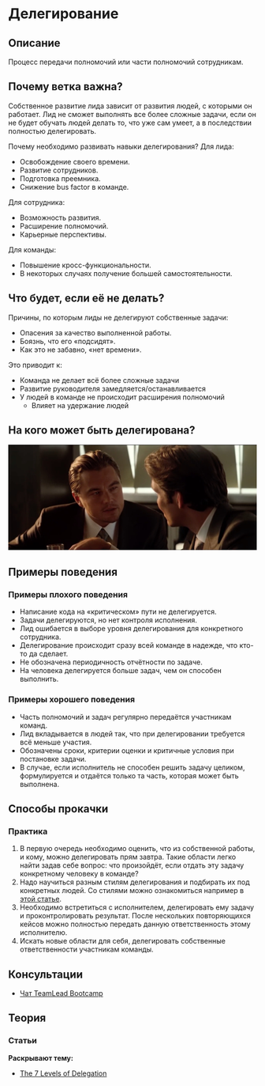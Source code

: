 # Делегирование
## Описание
Процесс передачи полномочий или части полномочий сотрудникам.

## Почему ветка важна?
Собственное развитие лида зависит от развития людей, с которыми он работает. Лид не сможет выполнять все более сложные задачи, если он не будет обучать людей делать то, что уже сам умеет, а в последствии полностью делегировать.

Почему необходимо развивать навыки делегирования?
Для лида:
- Освобождение своего времени.
- Развитие сотрудников.
- Подготовка преемника.
- Снижение bus factor в команде.

Для сотрудника:
- Возможность развития.
- Расширение полномочий.
- Карьерные перспективы.

Для команды:
- Повышение кросс-функциональности.
- В некоторых случаях получение большей самостоятельности.

## Что будет, если её не делать?
Причины, по которым лиды не делегируют собственные задачи:
- Опасения за качество выполненной работы.
- Боязнь, что его «подсидят».
- Как это не забавно, «нет времени».

Это приводит к:
- Команда не делает всё более сложные задачи
- Развитие руководителя замедляется/останавливается
- У людей в команде не происходит расширения полномочий
  - Влияет на удержание людей

## На кого может быть делегирована?
![We need to go deeper](/assets/deeper.jpg)

## Примеры поведения
### Примеры плохого поведения
- Написание кода на «критическом» пути не делегируется.
- Задачи делегируются, но нет контроля исполнения.
- Лид ошибается в выборе уровня делегирования для конкретного сотрудника.
- Делегирование происходит сразу всей команде в надежде, что кто-то да сделает.
- Не обозначена периодичность отчётности по задаче.
- На человека делегируется больше задач, чем он способен выполнить.

### Примеры хорошего поведения
- Часть полномочий и задач регулярно передаётся участникам команд.
- Лид вкладывается в людей так, что при делегировании требуется всё меньше участия.
- Обозначены сроки, критерии оценки и критичные условия при постановке задачи.
- В случае, если исполнитель не способен решить задачу целиком, формулируется и отдаётся только та часть, которая может быть выполнена.

## Способы прокачки
### Практика
1. В первую очередь необходимо оценить, что из собственной работы, и кому, можно делегировать прям завтра. Такие области легко найти задав себе вопрос: что произойдёт, если отдать эту задачу конкретному человеку в команде?
2. Надо научиться разным стилям делегирования и подбирать их под конкретных людей. Со стилями можно ознакомиться например в [этой статье](https://medium.com/@jurgenappelo/the-7-levels-of-delegation-672ec2a48103).
3. Необходимо встретиться с исполнителем, делегировать ему задачу и проконтролировать результат. После нескольких повторяющихся кейсов можно полностью передать данную ответственность этому исполнителю.
4. Искать новые области для себя, делегировать собственные ответственности участникам команды.

## Консультации
- [Чат TeamLead Bootcamp](https://t.me/tlbootcamp)

## Теория
### Статьи
**Раскрывают тему:**
- [The 7 Levels of Delegation](https://medium.com/@jurgenappelo/the-7-levels-of-delegation-672ec2a48103)
